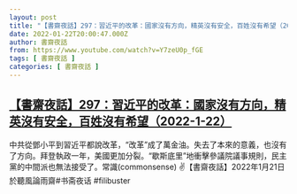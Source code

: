 ```yaml
---
layout: post
title: "【書齋夜話】297：習近平的改革：國家沒有方向，精英沒有安全，百姓沒有希望（2022-1-22）"
date: 2022-01-22T20:00:47.000Z
author: 書齋夜話
from: https://www.youtube.com/watch?v=Y7zeU0p_fGE
tags: [ 書齋夜話 ]
categories: [ 書齋夜話 ]
---
```

<!--1642881647000-->
[【書齋夜話】297：習近平的改革：國家沒有方向，精英沒有安全，百姓沒有希望（2022-1-22）](https://www.youtube.com/watch?v=Y7zeU0p_fGE)
------

<div>
中共從鄧小平到習近平都說改革，“改革”成了萬金油。失去了本來的意義，也沒有了方向。拜登執政一年，美國更加分裂。“歇斯底里”地衝擊參議院議事規則，民主黨的中間派也無法接受了。常識(commonsense) ✌【書齋夜話】2022年1月21日於聽風論雨齋#书斋夜话 #filibuster
</div>
